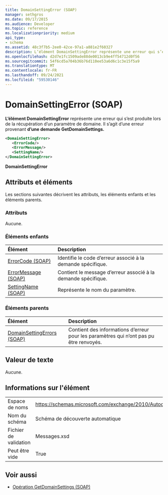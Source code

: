 ```yaml
---
title: DomainSettingError (SOAP)
manager: sethgros
ms.date: 09/17/2015
ms.audience: Developer
ms.topic: reference
ms.localizationpriority: medium
api_type:
- schema
ms.assetid: 48c3f7b5-2ee0-42ce-97a1-a881e2f60327
description: L’élément DomainSettingError représente une erreur qui s’est produite lors de la récupération d’un paramètre de domaine. Il s’agit d’une erreur provenant d’une demande GetDomainSettings.
ms.openlocfilehash: d2d7e1fc1509ade88de0013cb9e4ff54712d0f56
ms.sourcegitcommit: 54f6cd5a704b36b76d110ee53a6d6c1c3e15f5a9
ms.translationtype: MT
ms.contentlocale: fr-FR
ms.lasthandoff: 09/24/2021
ms.locfileid: "59530146"
---
```

# <a name="domainsettingerror-soap"></a>DomainSettingError (SOAP)

**L’élément DomainSettingError** représente une erreur qui s’est produite lors de la récupération d’un paramètre de domaine. Il s’agit d’une erreur provenant **d’une demande GetDomainSettings.** 
  
```XML
<DomainSettingError>
   <ErrorCode/>
   <ErrorMessage/>
   <SettingName/>
</DomainSettingError>
```

 **DomainSettingError**
## <a name="attributes-and-elements"></a>Attributs et éléments

Les sections suivantes décrivent les attributs, les éléments enfants et les éléments parents.
  
### <a name="attributes"></a>Attributs

Aucune.
  
### <a name="child-elements"></a>Éléments enfants

|**Élément**|**Description**|
|:-----|:-----|
|[ErrorCode (SOAP)](errorcode-soap.md) <br/> |Identifie le code d’erreur associé à la demande spécifique.  <br/> |
|[ErrorMessage (SOAP)](errormessage-soap.md) <br/> |Contient le message d’erreur associé à la demande spécifique.  <br/> |
|[SettingName (SOAP)](settingname-soap.md) <br/> |Représente le nom du paramètre.  <br/> |
   
### <a name="parent-elements"></a>Éléments parents

|**Élément**|**Description**|
|:-----|:-----|
|[DomainSettingErrors (SOAP)](domainsettingerrors-soap.md) <br/> |Contient des informations d’erreur pour les paramètres qui n’ont pas pu être renvoyés.  <br/> |
   
## <a name="text-value"></a>Valeur de texte

Aucune.
  
## <a name="element-information"></a>Informations sur l'élément

|||
|:-----|:-----|
|Espace de noms  <br/> |https://schemas.microsoft.com/exchange/2010/Autodiscover  <br/> |
|Nom du schéma  <br/> |Schéma de découverte automatique  <br/> |
|Fichier de validation  <br/> |Messages.xsd  <br/> |
|Peut être vide  <br/> |True  <br/> |
   
## <a name="see-also"></a>Voir aussi

- [Opération GetDomainSettings (SOAP)](getdomainsettings-operation-soap.md)

